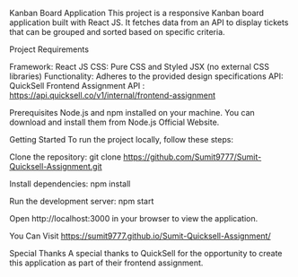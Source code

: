 Kanban Board Application
This project is a responsive Kanban board application built with React JS. It fetches data from an API to display tickets that can be grouped and sorted based on specific criteria.

Project Requirements

Framework: React JS
CSS: Pure CSS and Styled JSX (no external CSS libraries)
Functionality: Adheres to the provided design specifications
API: QuickSell Frontend Assignment API : https://api.quicksell.co/v1/internal/frontend-assignment

Prerequisites
Node.js and npm installed on your machine. You can download and install them from Node.js Official Website.


Getting Started
To run the project locally, follow these steps:

Clone the repository:
git clone  https://github.com/Sumit9777/Sumit-Quicksell-Assignment.git


Install dependencies:
npm install


Run the development server:
npm start


Open http://localhost:3000 in your browser to view the application.

You Can Visit https://sumit9777.github.io/Sumit-Quicksell-Assignment/


Special Thanks
A special thanks to QuickSell for the opportunity to create this application as part of their frontend assignment.

